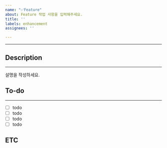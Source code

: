 ```yaml
---
name: "✅Feature"
about: Feature 작업 사항을 입력해주세요.
title: ''
labels: enhancement
assignees: ''

---
```


* * *

## Description
* * *
설명을 작성하세요.

## To-do
* * *
- [ ] todo
- [ ] todo
- [ ] todo
- [ ] todo

## ETC
